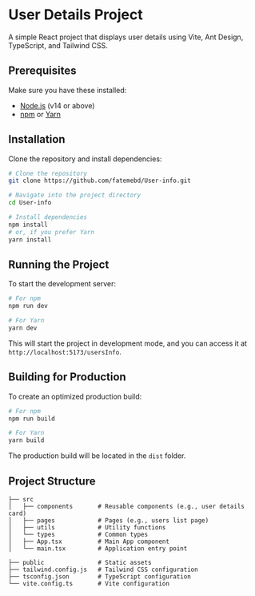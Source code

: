 

# User Details Project

A simple React project that displays user details using Vite, Ant Design, TypeScript, and Tailwind CSS.


## Prerequisites

Make sure you have these installed:

- [Node.js](https://nodejs.org/) (v14 or above)
- [npm](https://www.npmjs.com/) or [Yarn](https://yarnpkg.com/)

## Installation

Clone the repository and install dependencies:

```bash
# Clone the repository
git clone https://github.com/fatemebd/User-info.git

# Navigate into the project directory
cd User-info

# Install dependencies
npm install
# or, if you prefer Yarn
yarn install
```

## Running the Project

To start the development server:

```bash
# For npm
npm run dev

# For Yarn
yarn dev
```

This will start the project in development mode, and you can access it at `http://localhost:5173/usersInfo`.

## Building for Production

To create an optimized production build:

```bash
# For npm
npm run build

# For Yarn
yarn build
```

The production build will be located in the `dist` folder.

## Project Structure

```plaintext
├── src
│   ├── components       # Reusable components (e.g., user details card)
│   ├── pages            # Pages (e.g., users list page)
│   ├── utils            # Utility functions
│   └── types            # Common types
│   ├── App.tsx          # Main App component
│   └── main.tsx         # Application entry point

├── public               # Static assets
├── tailwind.config.js   # Tailwind CSS configuration
├── tsconfig.json        # TypeScript configuration
└── vite.config.ts       # Vite configuration
```
